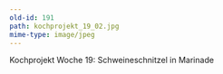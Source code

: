 ```yaml
---
old-id: 191
path: kochprojekt_19_02.jpg
mime-type: image/jpeg
---
```

Kochprojekt Woche 19:
Schweineschnitzel in Marinade
